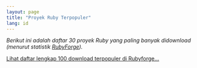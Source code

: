 ```yaml
---
layout: page
title: "Proyek Ruby Terpopuler"
lang: id
---
```


*Berikut ini adalah daftar 30 proyek Ruby yang paling banyak didownload
(menurut statistik [RubyForge][1]).*

[Lihat daftar lengkap 100 download terpopuler di Rubyforge…][2]



[1]: http://rubyforge.org
[2]: http://rubyforge.org/top/toplist.php?type=downloads
